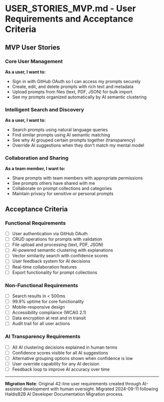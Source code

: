 # USER_STORIES_MVP.md - User Requirements and Acceptance Criteria

## MVP User Stories

### Core User Management
**As a user, I want to:**
- Sign in with GitHub OAuth so I can access my prompts securely
- Create, edit, and delete prompts with rich text and metadata
- Upload prompts from files (text, PDF, JSON) for bulk import
- See my prompts organized automatically by AI semantic clustering

### Intelligent Search and Discovery
**As a user, I want to:**
- Search prompts using natural language queries
- Find similar prompts using AI semantic matching
- See why AI grouped certain prompts together (transparency)
- Override AI suggestions when they don't match my mental model

### Collaboration and Sharing
**As a team member, I want to:**
- Share prompts with team members with appropriate permissions
- See prompts others have shared with me
- Collaborate on prompt collections and categories
- Maintain privacy for sensitive or personal prompts

## Acceptance Criteria

### Functional Requirements
- [ ] User authentication via GitHub OAuth
- [ ] CRUD operations for prompts with validation
- [ ] File upload and processing (text, PDF, JSON)
- [ ] AI-powered semantic clustering with explanations
- [ ] Vector similarity search with confidence scores
- [ ] User feedback system for AI decisions
- [ ] Real-time collaboration features
- [ ] Export functionality for prompt collections

### Non-Functional Requirements
- [ ] Search results in < 500ms
- [ ] 99.9% uptime for core functionality
- [ ] Mobile-responsive design
- [ ] Accessibility compliance (WCAG 2.1)
- [ ] Data encryption at rest and in transit
- [ ] Audit trail for all user actions

### AI Transparency Requirements
- [ ] All AI clustering decisions explained in human terms
- [ ] Confidence scores visible for all AI suggestions
- [ ] Alternative grouping options shown when confidence is low
- [ ] User override capability for any AI decision
- [ ] Feedback loop to improve AI accuracy over time

---

**Migration Note**: Original 42-line user requirements created through AI-assisted development with human oversight. Migrated 2024-09-11 following HaldisB2B AI Developer Documentation Migration process.
